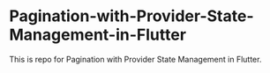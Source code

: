 # Pagination-with-Provider-State-Management-in-Flutter
This is repo for Pagination with Provider State Management in Flutter. 
